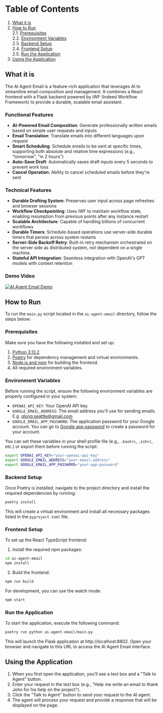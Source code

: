 # Table of Contents

1. [What it is](#what-it-is)
2. [How to Run](#how-to-run)  
   2.1. [Prerequisites](#prerequisites)  
   2.2. [Environment Variables](#environment-variables)  
   2.3. [Backend Setup](#backend-setup)  
   2.4. [Frontend Setup](#frontend-setup)  
   2.5. [Run the Application](#run-the-application)
3. [Using the Application](#using-the-application)

## What it is

The AI Agent Email is a feature-rich application that leverages AI to streamline email composition
and management. It combines a React frontend with a Flask backend powered by iWF (Indeed Workflow Framework) to
provide a durable, scalable email assistant.

### Functional Features

- **AI-Powered Email Composition**: Generate professionally written emails based on simple user requests and inputs
- **Email Translation**: Translate emails into different languages upon request
- **Smart Scheduling**: Schedule emails to be sent at specific times, supporting both absolute and relative time
  expressions (e.g., "tomorrow", "in 2 hours")
- **Auto-Save Draft**: Automatically saves draft inputs every 5 seconds to prevent work loss
- **Cancel Operation**: Ability to cancel scheduled emails before they're sent

### Technical Features

- **Durable Drafting System**: Preserves user input across page refreshes and browser sessions
- **Workflow Checkpointing**: Uses iWF to maintain workflow state, enabling resumption from previous points after any
  instance restart
- **Scalable Architecture**: Capable of handling billions of concurrent workflows
- **Durable Timers**: Schedule-based operations use server-side durable timers that persist across system restarts
- **Server-Side Backoff Retry**: Built-in retry mechanism orchestrated on the server side as distributed system, not
  dependent on a single machine.
- **Stateful API Integration**: Seamless integration with OpenAI's GPT models with context retention

### Demo Video

[![AI Agent Email Demo](https://img.youtube.com/vi/2dvIetECHWg/0.jpg)](https://www.youtube.com/watch?v=2dvIetECHWg "AI Agent Email Demo")

## How to Run

To run the `main.py` script located in the `ai-agent-email` directory, follow the steps below:

### Prerequisites

Make sure you have the following installed and set up:

1. [Python 3.13.2](https://www.python.org/downloads/)
2. [Poetry](https://python-poetry.org/docs/) for dependency management and virtual environments.
3. [Node.js and npm](https://nodejs.org/) for building the frontend.
4. All required environment variables.

### Environment Variables

Before running the script, ensure the following environment variables are properly configured in your system:

- `OPENAI_API_KEY`: Your OpenAI API key.
- `GOOGLE_EMAIL_ADDRESS`: The email address you'll use for sending emails. E.g. qlong.seattle@gmail.com
- `GOOGLE_EMAIL_APP_PASSWORD`: The application password for your Google account. You can go
  to [Google app password](security.google.com/settings/security/apppasswords) to create a password for your account.

You can set these variables in your shell profile file (e.g., `.bashrc`, `.zshrc`, etc.) or export them before running
the script:

```bash
export OPENAI_API_KEY="your-openai-api-key"
export GOOGLE_EMAIL_ADDRESS="your-email-address"
export GOOGLE_EMAIL_APP_PASSWORD="your-app-password"
```

### Backend Setup

Once Poetry is installed, navigate to the project directory and install the required dependencies by running:

```bash
poetry install
```

This will create a virtual environment and install all necessary packages listed in the `pyproject.toml` file.

### Frontend Setup

To set up the React TypeScript frontend:

1. Install the required npm packages:

```bash
cd ai-agent-email
npm install
```

2. Build the frontend:

```bash
npm run build
```

For development, you can use the watch mode:

```bash
npm start
```

### Run the Application

To start the application, execute the following command:

```bash
poetry run python ai-agent-email/main.py
```

This will launch the Flask application at http://localhost:8802. Open your browser and navigate to this URL to access
the AI Agent Email interface.

## Using the Application

1. When you first open the application, you'll see a text box and a "Talk to Agent" button.
2. Enter your request in the text box (e.g., "Help me write an email to thank John for his help on the project").
3. Click the "Talk to Agent" button to send your request to the AI agent.
4. The agent will process your request and provide a response that will be displayed on the page.
